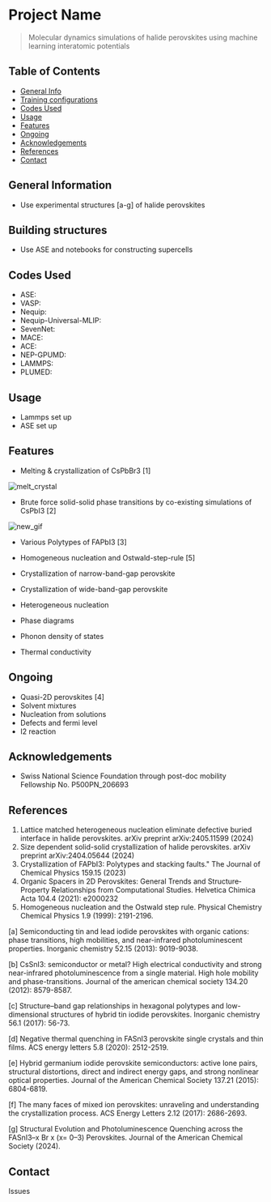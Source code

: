 # Project Name
> Molecular dynamics simulations of halide perovskites using machine learning interatomic potentials

## Table of Contents
* [General Info](#general-information)
* [Training configurations](#training-configrations)
* [Codes Used](#codes-used)
* [Usage](#usage)
* [Features](#features)
* [Ongoing](#ongoing)
* [Acknowledgements](#acknowledgements)
* [References](#references)
* [Contact](#contact)



## General Information
- Use experimental structures [a-g] of halide perovskites 


## Building structures
- Use ASE and notebooks for constructing supercells 

## Codes Used
* ASE:
* VASP:
* Nequip:
* Nequip-Universal-MLIP:
* SevenNet:
* MACE:
* ACE:
* NEP-GPUMD:
* LAMMPS: 
* PLUMED:
  
## Usage
- Lammps set up
- ASE set up

## Features
- Melting & crystallization of CsPbBr3 [1]

![melt_crystal](https://github.com/ahlawat-paramvir/MLIP-Perovskites/assets/10708344/803ad827-2fea-4ed7-8696-f46d1f5ee1fe)

- Brute force solid-solid phase transitions by co-existing simulations of CsPbI3 [2]
  
![new_gif](https://github.com/ahlawat-paramvir/MLIP-Perovskites/assets/10708344/1f028241-0ac0-4797-ba8a-91ec38bfbfea)

  
- Various Polytypes of FAPbI3 [3]


- Homogeneous nucleation and Ostwald-step-rule [5]
  
  
- Crystallization of narrow-band-gap perovskite

  
- Crystallization of wide-band-gap perovskite

  
- Heterogeneous nucleation

  
- Phase diagrams

  
- Phonon density of states

  
- Thermal conductivity
  

## Ongoing 
- Quasi-2D perovskites [4]
- Solvent mixtures 
- Nucleation from solutions
- Defects and fermi level
- I2 reaction 

## Acknowledgements
- Swiss National Science Foundation through post-doc mobility Fellowship No. P500PN_206693

## References
1. Lattice matched heterogeneous nucleation eliminate defective buried interface in halide perovskites. arXiv preprint arXiv:2405.11599 (2024)
2. Size dependent solid-solid crystallization of halide perovskites. arXiv preprint arXiv:2404.05644 (2024)
3. Crystallization of FAPbI3: Polytypes and stacking faults." The Journal of Chemical Physics 159.15 (2023)
4. Organic Spacers in 2D Perovskites: General Trends and Structure‐Property Relationships from Computational Studies. Helvetica Chimica Acta 104.4 (2021): e2000232
5. Homogeneous nucleation and the Ostwald step rule. Physical Chemistry Chemical Physics 1.9 (1999): 2191-2196.

[a] Semiconducting tin and lead iodide perovskites with organic cations: phase transitions, high mobilities, and near-infrared photoluminescent properties. Inorganic chemistry 52.15 (2013): 9019-9038.

[b] CsSnI3: semiconductor or metal? High electrical conductivity and strong near-infrared photoluminescence from a single material. High hole mobility and phase-transitions. Journal of the american chemical society 134.20 (2012): 8579-8587.

[c] Structure–band gap relationships in hexagonal polytypes and low-dimensional structures of hybrid tin iodide perovskites. Inorganic chemistry 56.1 (2017): 56-73.

[d] Negative thermal quenching in FASnI3 perovskite single crystals and thin films. ACS energy letters 5.8 (2020): 2512-2519.

[e] Hybrid germanium iodide perovskite semiconductors: active lone pairs, structural distortions, direct and indirect energy gaps, and strong nonlinear optical properties. Journal of the American Chemical Society 137.21 (2015): 6804-6819.

[f] The many faces of mixed ion perovskites: unraveling and understanding the crystallization process. ACS Energy Letters 2.12 (2017): 2686-2693.

[g] Structural Evolution and Photoluminescence Quenching across the FASnI3–x Br x (x= 0–3) Perovskites. Journal of the American Chemical Society (2024).

## Contact
Issues 

